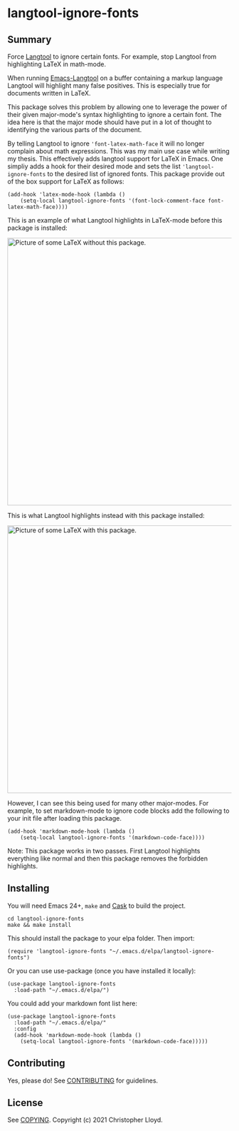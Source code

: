 # langtool-ignore-fonts

## Summary

Force [Langtool](https://github.com/languagetool-org/languagetool) to
ignore certain fonts. For example, stop Langtool from highlighting LaTeX in math-mode.

When running [Emacs-Langtool](https://github.com/mhayashi1120/Emacs-langtool) on a
buffer containing a markup language Langtool will highlight many false
positives. This is especially true for documents written in LaTeX.

This package solves this problem by allowing one to leverage the power
of their given major-mode's syntax highlighting to ignore a certain
font. The idea here is that the major mode should have put in a lot of
thought to identifying the various parts of the document.

By telling Langtool to ignore ```'font-latex-math-face```
it will no longer complain about math expressions. This was my
main use case while writing my thesis. This effectively adds langtool
support for LaTeX in Emacs. One simpliy adds a hook for their desired
mode and sets the list `'langtool-ignore-fonts` to the desired list of
ignored fonts. This package provide out of the box support for LaTeX as follows:

```
(add-hook 'latex-mode-hook (lambda () 
	(setq-local langtool-ignore-fonts '(font-lock-comment-face font-latex-math-face))))
```

This is an example of what Langtool highlights in LaTeX-mode before this
package is installed:

<img src="https://imgur.com/puxKwB3.jpg" alt="Picture of some LaTeX without this package." width="600">

This is what Langtool highlights instead with this package installed:

<img src="https://imgur.com/Gmpu7xU.jpg" alt="Picture of some LaTeX with this package." width="600">

However, I can see this being used for many other major-modes. For
example, to set markdown-mode to ignore code blocks add the
following to your init file after loading this package.

```
(add-hook 'markdown-mode-hook (lambda () 
	(setq-local langtool-ignore-fonts '(markdown-code-face))))
```

Note: This package works in two passes. First Langtool highlights
everything like normal and then this package removes the forbidden
highlights.

## Installing

You will need Emacs 24+, `make` and [Cask](https://github.com/cask/cask) to
build the project.

    cd langtool-ignore-fonts
    make && make install

This should install the package to your elpa folder. Then import:

```
(require 'langtool-ignore-fonts "~/.emacs.d/elpa/langtool-ignore-fonts")
```

Or you can use use-package (once you have installed it locally): 
```
(use-package langtool-ignore-fonts
  :load-path "~/.emacs.d/elpa/")
```
You could add your markdown font list here:
```
(use-package langtool-ignore-fonts
  :load-path "~/.emacs.d/elpa/"
  :config 
  (add-hook 'markdown-mode-hook (lambda () 
	(setq-local langtool-ignore-fonts '(markdown-code-face)))))
```
## Contributing

Yes, please do! See [CONTRIBUTING][] for guidelines.

## License

See [COPYING][]. Copyright (c) 2021 Christopher Lloyd.


[CONTRIBUTING]: ./CONTRIBUTING.md
[COPYING]: ./COPYING
